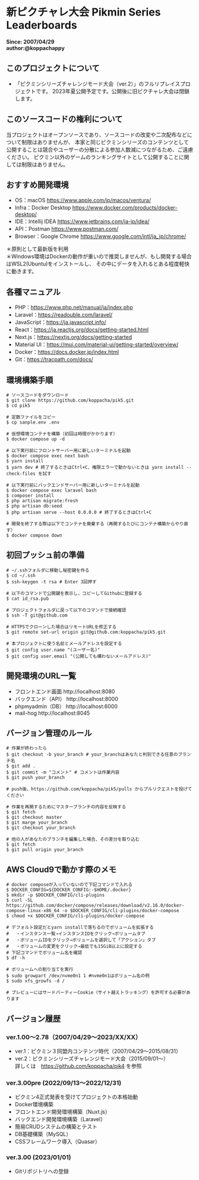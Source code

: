 # 新ピクチャレ大会 Pikmin Series Leaderboards
**Since: 2007/04/29**  
**author:@koppachappy**

## このプロジェクトについて
* 「ピクミンシリーズチャレンジモード大会（ver.2）」のフルリプレイスプロジェクトです。 2023年夏公開予定です。公開後に旧ピクチャレ大会は閉鎖します。

## このソースコードの権利について
当プロジェクトはオープンソースであり、ソースコードの改変や二次配布などについて制限はありませんが、
本家と同じピクミンシリーズのコンテンツとして公開することは競合やユーザーの分散による参加人数減につながるため、ご遠慮ください。
ピクミン以外のゲームのランキングサイトとして公開することに関しては制限はありません。

## おすすめ開発環境
* OS：macOS https://www.apple.com/jp/macos/ventura/
* Infra：Docker Desktop https://www.docker.com/products/docker-desktop/
* IDE：Intellij IDEA https://www.jetbrains.com/ja-jp/idea/
* API：Postman https://www.postman.com/
* Browser：Google Chrome https://www.google.com/intl/ja_jp/chrome/

＊原則として最新版を利用  
＊Windows環境はDockerの動作が重いので推奨しませんが、もし開発する場合はWSL2(Ubuntu)をインストールし、
その中にデータを入れるとある程度軽快に動きます。

## 各種マニュアル
* PHP：https://www.php.net/manual/ja/index.php
* Laravel：https://readouble.com/laravel/
* JavaScript：https://ja.javascript.info/
* React：https://ja.reactjs.org/docs/getting-started.html
* Next.js：https://nextjs.org/docs/getting-started
* Material UI：https://mui.com/material-ui/getting-started/overview/
* Docker：https://docs.docker.jp/index.html
* Git：https://tracpath.com/docs/

## 環境構築手順
```shell
# ソースコードをダウンロード
$ git clone https://github.com/koppacha/pik5.git
$ cd pik5

# 定数ファイルをコピー
$ cp sanple.env .env

# 仮想環境コンテナを構築（初回は時間がかかります）
$ docker compose up -d

# 以下実行前にフロントサーバー用に新しいターミナルを起動
$ docker compose exec next bash
$ yarn install
$ yarn dev # 終了するときはCtrl+C、権限エラーで動かないときは yarn install --check-files を試す

# 以下実行前にバックエンドサーバー用に新しいターミナルを起動
$ docker compose exec laravel bash
$ composer install
$ php artisan migrate:fresh
$ php artisan db:seed
$ php artisan serve --host 0.0.0.0 # 終了するときはCtrl+C

# 開発を終了する際は以下でコンテナを廃棄する（再開するたびにコンテナ構築からやり直す）
$ docker compose down
```

## 初回プッシュ前の準備
```shell
# ~/.sshフォルダに移動し秘密鍵を作る
$ cd ~/.ssh
$ ssh-keygen -t rsa # Enter 3回押す

# 以下のコマンドで公開鍵を表示し、コピーしてGithubに登録する
$ cat id_rsa.pub

# プロジェクトフォルダに戻って以下のコマンドで接続確認
$ ssh -T git@github.com

# HTTPSでクローンした場合はリモートURLを修正する
$ git remote set-url origin git@github.com:koppacha/pik5.git

# 本プロジェクトに使う名前とメールアドレスを設定する
$ git config user.name "(ユーザー名)"
$ git config user.email "(公開しても構わないメールアドレス)"
```

## 開発環境のURL一覧
* フロントエンド画面 http://localhost:8080
* バックエンド（API） http://localhost:8000
* phpmyadmin（DB） http://localhost:6000
* mail-hog http://localhost:8045

## バージョン管理のルール
```shell
# 作業が終わったら
$ git checkout -b your_branch # your_branchはあなたと判別できる任意のブランチ名
$ git add .
$ git commit -m "コメント" # コメントは作業内容
$ git push your_branch

# push後、https://github.com/koppacha/pik5/pulls からプルリクエストを投げてください

# 作業を再開するためにマスターブランチの内容を反映する
$ git fetch
$ git checkout master
$ git marge your_branch
$ git checkout your_branch

# 他の人があなたのブランチを編集した場合、その差分を取り込む
$ git fetch
$ git pull origin your_branch

```

## AWS Cloud9で動かす際のメモ
```shell
# docker composeが入っていないので下記コマンドで入れる
$ DOCKER_CONFIG=${DOCKER_CONFIG:-$HOME/.docker}
$ mkdir -p $DOCKER_CONFIG/cli-plugins
$ curl -SL https://github.com/docker/compose/releases/download/v2.16.0/docker-compose-linux-x86_64 -o $DOCKER_CONFIG/cli-plugins/docker-compose
$ chmod +x $DOCKER_CONFIG/cli-plugins/docker-compose

# デフォルト設定だとyarn installで落ちるのでボリュームを拡張する
# 　・インスタンス一覧→インスタンスIDをクリック→ボリュームタブ
# 　・ボリュームIDをクリック→ボリュームを選択して「アクション」タブ
# 　・ボリュームの変更をクリック→最低でも15GiB以上に設定する
# 下記コマンドでボリューム名を確認
$ df -h

# ボリュームへの割り当てを実行
$ sudo growpart /dev/nvme0n1 1 #nvme0n1はボリューム名の例
$ sudo xfs_growfs -d /

# プレビューにはサードパーティーCookie（サイト越えトラッキング）を許可する必要があります
```

## バージョン履歴
### ver.1.00〜2.78（2007/04/29〜2023/XX/XX）
* ver.1：ピクミン３同盟内コンテンツ時代（2007/04/29〜2015/08/31）
* ver.2：ピクミンシリーズチャレンジモード大会（2015/09/01〜）  
詳しくは　https://github.com/koppacha/pik4 を参照

### ver.3.00pre (2022/09/13〜2022/12/31)
* ピクミン4正式発表を受けてプロジェクトの本格始動
* Docker環境構築
* フロントエンド開発環境構築（Nuxt.js）
* バックエンド開発環境構築（Laravel）
* 簡易CRUDシステムの構築とテスト
* DB基礎構築（MySQL）
* CSSフレームワーク導入（Quasar）

### ver.3.00 (2023/01/01)
* Gitリポジトリへの登録
